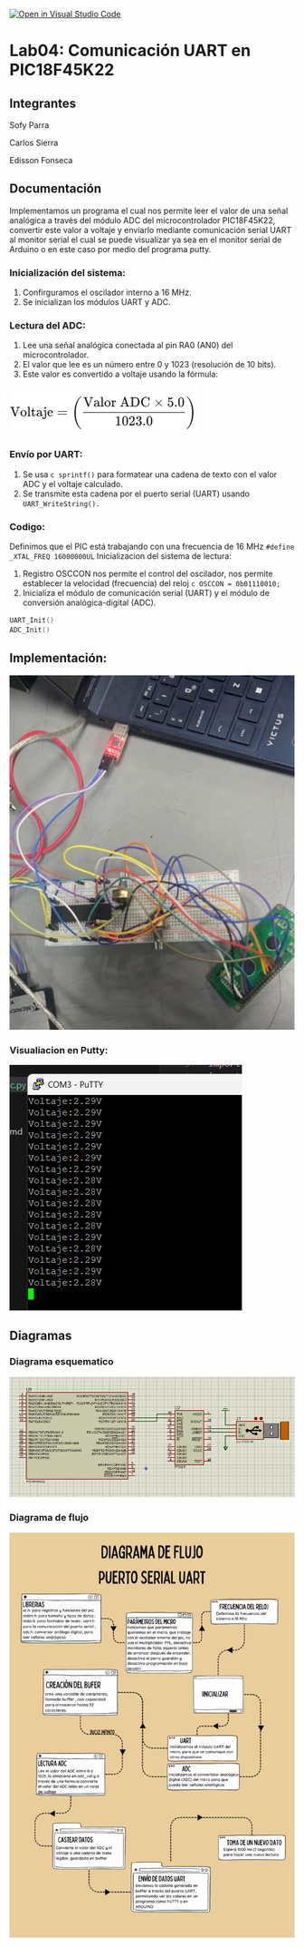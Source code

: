[![Open in Visual Studio Code](https://classroom.github.com/assets/open-in-vscode-2e0aaae1b6195c2367325f4f02e2d04e9abb55f0b24a779b69b11b9e10269abc.svg)](https://classroom.github.com/online_ide?assignment_repo_id=19508560&assignment_repo_type=AssignmentRepo)
# Lab04: Comunicación UART en PIC18F45K22

## Integrantes

Sofy Parra

Carlos Sierra

Edisson Fonseca

## Documentación
Implementamos  un programa el cual nos permite leer el valor de una señal analógica a través del módulo ADC del microcontrolador PIC18F45K22, convertir este valor a voltaje y enviarlo mediante comunicación serial UART al monitor serial el cual se puede visualizar ya sea en el monitor serial de Arduino o en este caso por medio del programa putty. 

### Inicialización del sistema:
1. Confirguramos el  oscilador interno a 16 MHz.
2. Se inicializan los módulos UART y ADC.
### Lectura del ADC:
1. Lee una señal analógica conectada al pin RA0 (AN0) del microcontrolador.
2. El valor que lee  es un número entre 0 y 1023 (resolución de 10 bits).
3. Este valor es convertido a voltaje usando la fórmula:

![Esquematico uart](https://github.com/ECCI-microprocesadores/lab04-uart-g2-e1/blob/b0cf529045f8000e33a2f0713ee7b01376f31af2/imagenes/formula.png)

### Envío por UART:
1. Se usa ```c sprintf()``` para formatear una cadena de texto con el valor ADC y el voltaje calculado.
2. Se transmite esta cadena por el puerto serial (UART) usando ``` UART_WriteString().```
### Codigo:
 Definimos que el  PIC está trabajando con una frecuencia de 16 MHz
 ```#define _XTAL_FREQ 16000000UL``` 
 Inicializacion del sistema de lectura:
1. Registro OSCCON nos permite el control del oscilador, nos permite establecer la velocidad (frecuencia) del reloj
```c OSCCON = 0b01110010;```
2. Inicializa el módulo de comunicación serial (UART) y el módulo de conversión analógica-digital (ADC).
```c 
UART_Init()
ADC_Init()
```


## Implementación: 
![Montaje](https://github.com/ECCI-microprocesadores/lab04-uart-g2-e1/blob/e5e83744b1f735c9da46457d89507e6abeb4b129/imagenes/ImplementacionUART.png)

### Visualiacion en Putty:
![VisualizacionPutty](https://github.com/ECCI-microprocesadores/lab04-uart-g2-e1/blob/7ad270ec55b76cc3f9ace54f70b7ac90650bdebd/imagenes/adc%20y%20voltaje.png)

## Diagramas

### Diagrama esquematico

![Esquematico uart](https://github.com/ECCI-microprocesadores/lab04-uart-g2-e1/blob/b590df00dbe48c9765f13c197b50395f50089645/imagenes/UART.png)

### Diagrama de flujo
![Diagrama de flujo](https://github.com/ECCI-microprocesadores/lab04-uart-g2-e1/blob/7ad270ec55b76cc3f9ace54f70b7ac90650bdebd/imagenes/flujoUART.png)





